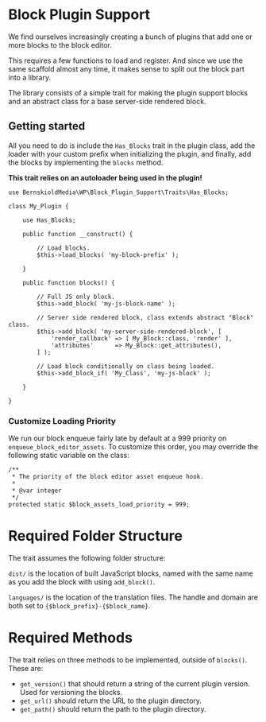 # Block Plugin Support
We find ourselves increasingly creating a bunch of plugins that add one or more blocks
to the block editor.

This requires a few functions to load and register. And since we use the same scaffold
almost any time, it makes sense to split out the block part into a library.

The library consists of a simple trait for making the plugin support blocks and an abstract class
for a base server-side rendered block.

## Getting started
All you need to do is include the `Has_Blocks` trait in the plugin class, add the loader
with your custom prefix when initializing the plugin, and finally, add
the blocks by implementing the `blocks` method.

**This trait relies on an autoloader being used in the plugin!**

```
use BernskioldMedia\WP\Block_Plugin_Support\Traits\Has_Blocks;

class My_Plugin {

    use Has_Blocks;

    public function __construct() {

        // Load blocks.
        $this->load_blocks( 'my-block-prefix' );

    }

    public function blocks() {

        // Full JS only block.
        $this->add_block( 'my-js-block-name' );

        // Server side rendered block, class extends abstract "Block" class.
        $this->add_block( 'my-server-side-rendered-block', [
        	'render_callback' => [ My_Block::class, 'render' ],
        	'attributes'      => My_Block::get_attributes(),
        ] );

        // Load block conditionally on class being loaded.
        $this->add_block_if( 'My_Class', 'my-js-block' );

    }

}
```

### Customize Loading Priority
We run our block enqueue fairly late by default at a 999 priority on `enqueue_block_editor_assets`. To customize this order,
you may override the following static variable on the class:

```
/**
 * The priority of the block editor asset enqueue hook.
 *
 * @var integer
 */
protected static $block_assets_load_priority = 999;
```

# Required Folder Structure
The trait assumes the following folder structure:

`dist/` is the location of built JavaScript blocks, named with the same name as you add the block with using `add_block()`.

`languages/` is the location of the translation files. The handle and domain are both set to `{$block_prefix}-{$block_name}`.

# Required Methods
The trait relies on three methods to be implemented, outside of `blocks()`. These are:

- `get_version()` that should return a string of the current plugin version. Used for versioning the blocks.
- `get_url()` should return the URL to the plugin directory.
- `get_path()` should return the path to the plugin directory.
